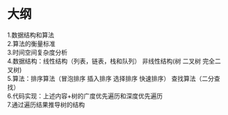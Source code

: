 # 大纲

1.数据结构和算法     
2.算法的衡量标准     
3.时间空间复杂度分析     
4.数据结构：线性结构（列表，链表，栈和队列） 非线性结构(树 二叉树 完全二叉树)     
5.算法：排序算法（冒泡排序 插入排序 选择排序 快速排序） 查找算法（二分查找）      
6.代码实现：上述内容+树的广度优先遍历和深度优先遍历     
7.通过遍历结果推导树的结构     
